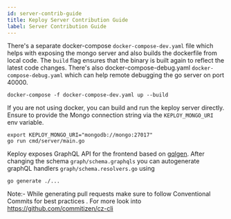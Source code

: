```yaml
---
id: server-contrib-guide
title: Keploy Server Contribution Guide
label: Server Contribution Guide
---
```


There's a separate docker-compose `docker-compose-dev.yaml` file which helps with exposing the mongo server and also builds the dockerfile from local code.  The `build` flag ensures that the binary is built again to reflect the latest code changes. There's also docker-compose-debug.yaml `docker-compose-debug.yaml` which can help remote debugging the go server on port 40000.
```shell
docker-compose -f docker-compose-dev.yaml up --build
```

If you are not using docker, you can build and run the keploy server directly. Ensure to provide the Mongo connection string via the `KEPLOY_MONGO_URI` env variable.

```shell
export KEPLOY_MONGO_URI="mongodb://mongo:27017"
go run cmd/server/main.go
```
Keploy exposes GraphQL API for the frontend based on [gqlgen](https://github.com/99designs/gqlgen). After changing the schema `graph/schema.graphqls` you can autogenerate graphQL handlers `graph/schema.resolvers.go` using
```shell
go generate ./...
```

Note:- While generating pull requests make sure to follow Conventional Commits for best practices . For more look into https://github.com/commitizen/cz-cli
